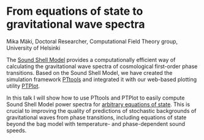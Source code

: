 # From equations of state to gravitational wave spectra
Mika Mäki, Doctoral Researcher, Computational Field Theory group, University of Helsinki

The
[Sound Shell Model](https://doi.org/10.1088/1475-7516/2019/12/062)
provides a computationally efficient way of calculating
the gravitational wave spectra of cosmological first-order phase transitions.
Based on the Sound Shell Model, we have created the simulation framework
[PTtools](https://github.com/CFT-HY/pttools)
and integrated it with our web-based plotting utility
[PTPlot](https://www.ptplot.org/).

In this talk I will show how to use PTtools and PTPlot
to easily compute Sound Shell Model power spectra for
[arbitrary equations of state](http://hdl.handle.net/10138/591514).
This is crucial to improving the quality of predictions
of stochastic backgrounds of gravitational waves from phase transitions,
including equations of state beyond the bag model with temperature- and phase-dependent sound speeds.
